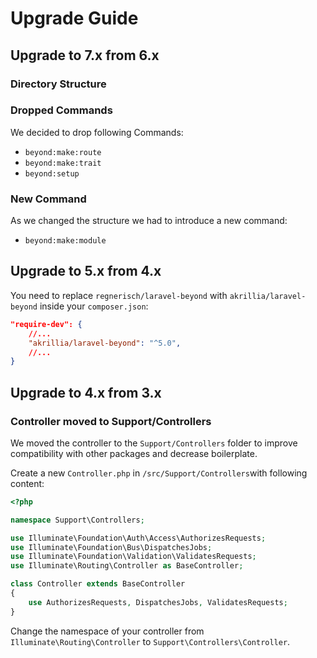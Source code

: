 # Upgrade Guide
## Upgrade to 7.x from 6.x
### Directory Structure
### Dropped Commands
We decided to drop following Commands:

- `beyond:make:route`
- `beyond:make:trait`
- `beyond:setup`

### New Command
As we changed the structure we had to introduce a new command:

- `beyond:make:module`

## Upgrade to 5.x from 4.x

You need to replace `regnerisch/laravel-beyond` with `akrillia/laravel-beyond` inside your `composer.json`:

```json
"require-dev": {
    //...
    "akrillia/laravel-beyond": "^5.0",
    //...
}
```

## Upgrade to 4.x from 3.x

### Controller moved to Support/Controllers
We moved the controller to the `Support/Controllers` folder to improve compatibility with other packages and decrease boilerplate.

Create a new `Controller.php` in `/src/Support/Controllers`with following content:

```php
<?php

namespace Support\Controllers;

use Illuminate\Foundation\Auth\Access\AuthorizesRequests;
use Illuminate\Foundation\Bus\DispatchesJobs;
use Illuminate\Foundation\Validation\ValidatesRequests;
use Illuminate\Routing\Controller as BaseController;

class Controller extends BaseController
{
    use AuthorizesRequests, DispatchesJobs, ValidatesRequests;
}
```

Change the namespace of your controller from `Illuminate\Routing\Controller` to `Support\Controllers\Controller`.
